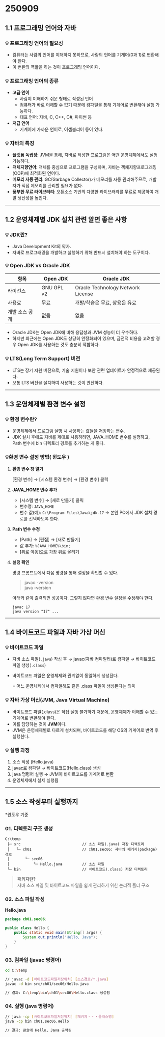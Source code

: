 # 250909
## 1.1 프로그래밍 언어와 자바
### 💡 프로그래밍 언어의 필요성

- 컴퓨터는 사람의 언어를 이해하지 못하므로, 사람의 언어를 기계어(0과 1)로 변환해야 한다.
- 이 변환의 역할을 하는 것이 프로그래밍 언어이다.

### 💡 프로그래밍 언어의 종류

- **고급 언어**
    - 사람이 이해하기 쉬운 형태로 작성된 언어
    - 컴퓨터가 바로 이해할 수 없기 때문에 컴파일을 통해 기계어로 변환해야 실행 가능하다.
    - 대표 언어: 자바, C, C++, C#, 파이썬 등
- **저급 언어**
    - 기계어에 가까운 언어로, 어셈블리어 등이 있다.

### 💡 자바의 특징

- **플랫폼 독립성**: JVM을 통해, 자바로 작성한 프로그램은 어떤 운영체제에서도 실행 가능하다.
- **객체지향언어**: 객체를 중심으로 프로그램을 구성하며, 자바는 객체지향프로그래밍(OOP)에 최적화된 언어다.
- **메모리 자동 관리**: GC(Garbage Collector)가 메모리를 자동 관리해주므로, 개발자가 직접 메모리를 관리할 필요가 없다.
- **풍부한 무료 라이브러리**: 오픈소스 기반의 다양한 라이브러리를 무료로 제공하여 개발 생산성을 높인다.

---

## 1.2 운영체제별 JDK 설치 관련 알면 좋은 사항

### 💡 JDK란?

- Java Development Kit의 약자.
- 자바로 프로그래밍을 개발하고 실행하기 위해 반드시 설치해야 하는 도구이다.

### 💡 Open JDK vs Oracle JDK

| 항목             | Open JDK                      | Oracle JDK                          |
|------------------|-------------------------------|-------------------------------------|
| 라이선스         | GNU GPL v2                    | Oracle Technology Network License   |
| 사용료           | 무료                          | 개발/학습은 무료, 상용은 유료       |
| 개발 소스 공개   | 없음                          | 없음                                |

- Oracle JDK는 Open JDK에 비해 응답성과 JVM 성능이 더 우수하다.
- 하지만 최근에는 Open JDK도 상당히 안정화되어 있으며, 금전적 비용을 고려할 경우 Open JDK를 사용하는 것도 충분히 적합하다.

### 💡 LTS(Long Term Support) 버전

- LTS는 장기 지원 버전으로, 기술 지원이나 보안 관련 업데이트가 안정적으로 제공된다.
- 보통 LTS 버전을 설치하여 사용하는 것이 안전하다.

---

## 1.3 운영체제별 환경 변수 설정

### 💡 환경 변수란?

- 운영체제에서 프로그램 실행 시 사용하는 값들을 저장하는 변수.
- JDK 설치 후에도 자바를 제대로 사용하려면, JAVA_HOME 변수를 설정하고, Path 변수에 bin 디렉토리 경로를 추가하는 게 좋다.

### 💡환경 변수 설정 방법( 윈도우 )

1. **환경 변수 창 열기**

   [환경 변수] → [시스템 환경 변수] → [환경 변수] 클릭

2. **JAVA_HOME 변수 추가**
    - [시스템 변수] → [새로 만들기] 클릭
    - 변수명: `JAVA_HOME`
    - 변수 값(예): `C:\Program Files\Java\jdk-17` → 본인 PC에서 JDK 설치 경로를 선택하도록 한다.
3. **Path 변수 수정**
    - [Path] → [편집] → [새로 만들기]
    - 값 추가: `%JAVA_HOME%\bin;`
    - [위로 이동]으로 가장 위로 올리기
4. **설정 확인**

   명령 프롬프트에서 다음 명령을 통해 설정을 확인할 수 있다.

   > javac -version  
   java -version
   >

   아래와 같이 출력되면 성공이다. 그렇지 않다면 환경 변수 설정을 수정해야 한다.

    ```
    javac 17
    java version "17" ...
    ```
---

## 1.4 바이트코드 파일과 자바 가상 머신

### 💡 바이트코드 파일

- 자바 소스 파일(`.java`) 작성 후 → javac(자바 컴파일러)로 컴파일 → 바이트코드 파일 생성(`.class`)
- 바이트코드 파일은 운영체제와 관계없이 동일하게 생성된다.

  = 어느 운영체제에서 컴파일해도 같은 .class 파일이 생성된다는 의미


### 💡 자바 가상 머신(JVM, Java Virtual Machine)

- 바이트코드 파일(.class)은 직접 실행 불가하기 때문에, 운영체제가 이해할 수 있는 기계어로 변환해야 한다.
- 이를 담당하는 것이 **JVM**이다.
- JVM은 운영체제별로 다르게 설치되며, 바이트코드를 해당 OS의 기계어로 번역 후 실행한다.

### 💡 **실행 과정**

1. 소스 작성 (Hello.java)
2. javac로 컴파일 → 바이트코드(Hello.class) 생성
3. java 명령어 실행 → JVM이 바이트코드를 기계어로 변환
4. 운영체제에서 실제 실행됨

--- 

## 1.5 소스 작성부터 실행까지  
*윈도우 기준

### **01. 디렉토리 구조 생성**

```
C:\temp
 ├─ src                            // 소스 파일(.java) 저장 디렉토리
 │   └─ ch01                       // ch01.sec06: 자바의 패키지(package) 경로
 │       └─ sec06
 │           └─ Hello.java         // 소스 파일
 └─ bin                            // 바이트코드(.class) 저장 디렉토리
```

> **패키지란?**  
자바 소스 파일 및 바이트코드 파일을 쉽게 관리하기 위한 논리적 폴더 구조
>

### **02. 소스 파일 작성**

**Hello.java**

```java
package ch01.sec06;

public class Hello {
    public static void main(String[] args) {
        System.out.println("Hello, Java");
    }
}
```

### **03. 컴파일 (javac 명령어)**

```bash
cd C:\temp

// javac -d [바이트코드파일저장위치] [소스경로/*.java]
javac -d bin src/ch01/sec06/Hello.java

// 결과: C:\temp\bin\ch01\sec06\Hello.class 생성됨
```

### **04. 실행 (java 명령어)**

```bash
// java -cp [바이트코드파일저장위치] [패키지・・・클래스명]
java -cp bin ch01.sec06.Hello

// 결과: 콘솔에 Hello, Java 출력됨
```
